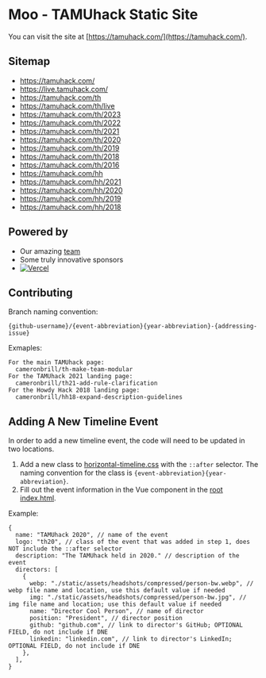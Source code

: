 # Moo - TAMUhack Static Site

You can visit the site at [https://tamuhack.com/](https://tamuhack.com/).

## Sitemap
- https://tamuhack.com/
- https://live.tamuhack.com/
- https://tamuhack.com/th
- https://tamuhack.com/th/live
- https://tamuhack.com/th/2023
- https://tamuhack.com/th/2022
- https://tamuhack.com/th/2021
- https://tamuhack.com/th/2020
- https://tamuhack.com/th/2019
- https://tamuhack.com/th/2018
- https://tamuhack.com/th/2016
- https://tamuhack.com/hh
- https://tamuhack.com/hh/2021
- https://tamuhack.com/hh/2020
- https://tamuhack.com/hh/2019
- https://tamuhack.com/hh/2018

## Powered by

* Our amazing [team](https://tamuhack.com#past-iterations)
* Some truly innovative sponsors
* [![Vercel](./static/assets/powered-by-vercel.svg)](https://vercel.com?utm_source=tamuhack&utm_campaign=oss)

## Contributing

Branch naming convention:
```
{github-username}/{event-abbreviation}{year-abbreviation}-{addressing-issue}
```

Exmaples:
```
For the main TAMUhack page:
  cameronbrill/th-make-team-modular
For the TAMUhack 2021 landing page:
  cameronbrill/th21-add-rule-clarification
For the Howdy Hack 2018 landing page:
  cameronbrill/hh18-expand-description-guidelines
```

## Adding A New Timeline Event
In order to add a new timeline event, the code will need to be updated in two locations.

1. Add a new class to [horizontal-timeline.css](https://github.com/tamuhack-org/moo/blob/master/static/styles/horizontal-timeline.css) with the `::after` selector. The naming convention for the class is ```{event-abbreviation}{year-abbreviation}```.
2. Fill out the event information in the Vue component in the [root index.html](https://github.com/tamuhack-org/moo/blob/master/index.html). 

Example:
```
{
  name: "TAMUhack 2020", // name of the event
  logo: "th20", // class of the event that was added in step 1, does NOT include the ::after selector
  description: "The TAMUhack held in 2020." // description of the event
  directors: [
    {
      webp: "./static/assets/headshots/compressed/person-bw.webp", // webp file name and location, use this default value if needed
      img: "./static/assets/headshots/compressed/person-bw.jpg", // img file name and location; use this default value if needed
      name: "Director Cool Person", // name of director
      position: "President", // director position
      github: "github.com", // link to director's GitHub; OPTIONAL FIELD, do not include if DNE
      linkedin: "linkedin.com", // link to director's LinkedIn; OPTIONAL FIELD, do not include if DNE
    },
  ],
}
```
